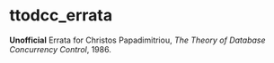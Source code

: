 # ttodcc_errata
**Unofficial** Errata for Christos Papadimitriou, *The Theory of Database Concurrency Control*, 1986.
